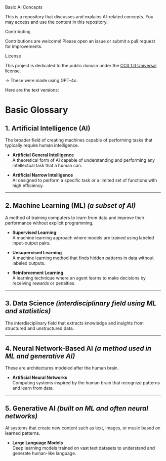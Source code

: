 Basic AI Concepts

This is a repository that discusses and explains AI-related concepts. You may access and use the content in this repository.

Contributing

Contributions are welcome! Please open an issue or submit a pull request for improvements.

License

This project is dedicated to the public domain under the [CC0 1.0 Universal](LICENSE) license.

-> These were made using GPT-4o.

Here are the text versions:

# Basic Glossary

## 1. Artificial Intelligence (AI)
The broader field of creating machines capable of performing tasks that typically require human intelligence.

- **Artificial General Intelligence**  
  A theoretical form of AI capable of understanding and performing any intellectual task that a human can.

- **Artificial Narrow Intelligence**  
  AI designed to perform a specific task or a limited set of functions with high efficiency.

---

## 2. Machine Learning (ML) *(a subset of AI)*
A method of training computers to learn from data and improve their performance without explicit programming.

- **Supervised Learning**  
  A machine learning approach where models are trained using labeled input-output pairs.

- **Unsupervised Learning**  
  A machine learning method that finds hidden patterns in data without labeled outputs.

- **Reinforcement Learning**  
  A learning technique where an agent learns to make decisions by receiving rewards or penalties.

---

## 3. Data Science *(interdisciplinary field using ML and statistics)*
The interdisciplinary field that extracts knowledge and insights from structured and unstructured data.

---

## 4. Neural Network-Based AI *(a method used in ML and generative AI)*
These are architectures modeled after the human brain.

- **Artificial Neural Networks**  
  Computing systems inspired by the human brain that recognize patterns and learn from data.

---

## 5. Generative AI *(built on ML and often neural networks)*
AI systems that create new content such as text, images, or music based on learned patterns.

- **Large Language Models**  
  Deep learning models trained on vast text datasets to understand and generate human-like language.








